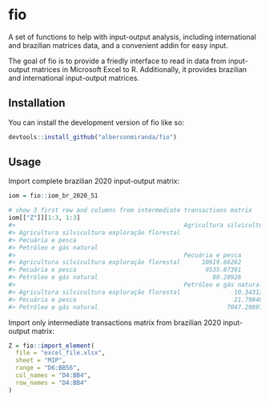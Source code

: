
<!-- README.md is generated from README.Rmd. Please edit that file -->

# fio

<!-- badges: start -->
<!-- badges: end -->

A set of functions to help with input-output analysis, including
international and brazilian matrices data, and a convenient addin for
easy input.

The goal of fio is to provide a friedly interface to read in data from
input-output matrices in Microsoft Excel to R. Additionally, it provides
brazilian and international input-output matrices.

## Installation

You can install the development version of fio like so:

``` r
devtools::install_github("albersonmiranda/fio")
```

## Usage

Import complete brazilian 2020 input-output matrix:

``` r
iom = fio::iom_br_2020_51

# show 3 first row and columns from intermediate transactions matrix
iom[["Z"]][1:3, 1:3]
#>                                               Agricultura silvicultura exploração florestal
#> Agricultura silvicultura exploração florestal                                    15729.0261
#> Pecuária e pesca                                                                  1642.3564
#> Petróleo e gás natural                                                              70.8987
#>                                               Pecuária e pesca
#> Agricultura silvicultura exploração florestal      10619.66262
#> Pecuária e pesca                                    9535.87391
#> Petróleo e gás natural                                80.20926
#>                                               Petróleo e gás natural
#> Agricultura silvicultura exploração florestal               10.34312
#> Pecuária e pesca                                            21.79848
#> Petróleo e gás natural                                    7047.29897
```

Import only intermediate transactions matrix from brazilian 2020
input-output matrix:

``` r
Z = fio::import_element(
  file = "excel_file.xlsx",
  sheet = "MIP",
  range = "D6:BB56",
  col_names = "D4:BB4",
  row_names = "D4:BB4"
)
```

